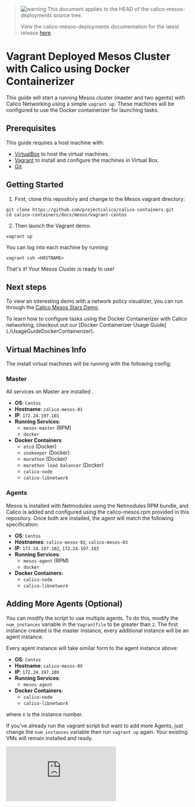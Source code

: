 <!--- master only -->
> ![warning](images/warning.png) This document applies to the HEAD of the calico-mesos-deployments source tree.
>
> View the calico-mesos-deployments documentation for the latest release [here](https://github.com/projectcalico/calico-mesos-deployments/blob/0.27.0%2B2/README.md).
<!--- else
> You are viewing the calico-mesos-deployments documentation for release **release**.
<!--- end of master only -->

# Vagrant Deployed Mesos Cluster with Calico using Docker Containerizer
This guide will start a running Mesos cluster (master and two agents) with Calico Networking using a simple `vagrant up`.
These machines will be configured to use the Docker containerizer for launching tasks.

## Prerequisites
This guide requires a host machine with:

 * [VirtualBox][virtualbox] to host the virtual machines.
 * [Vagrant][vagrant] to install and configure the machines in Virtual Box.
 * [Git](git-scm.com)

## Getting Started
1. First, clone this repository and change to the Mesos vagrant directory:

  ```
  git clone https://github.com/projectcalico/calico-containers.git
  cd calico-containers/docs/mesos/vagrant-centos
  ```

2. Then launch the Vagrant demo:
  ```
  vagrant up
  ```

You can log into each machine by running:
```
vagrant ssh <HOSTNAME>
```

That's it! Your Mesos Cluster is ready to use!

## Next steps

To view an interesting demo with a network policy visualizer,
you can run through the [Calico Mesos Stars Demo](stars-demo/README.md).

To learn how to configure tasks using the Docker Containerizer with
Calico networking, checkout out our [Docker Containerizer Usage Guide]
(./UsageGuideDockerContainerizer).

## Virtual Machines Info

The install virtual machines will be running with the following config:

### Master
All services on Master are installed .
 * **OS**: `Centos`
 * **Hostname**: `calico-mesos-01`
 * **IP**: `172.24.197.101`
 * **Running Services**:
   * `mesos-master` (RPM)
   * `docker`
 * **Docker Containers**
   * `etcd` (Docker)
   * `zookeeper` (Docker)
   * `marathon` (Docker)
   * `marathon load balancer` (Docker)
   * `calico-node`
   * `calico-libnetwork`

### Agents
Mesos is installed with Netmodules using the Netmodules RPM bundle, and Calico is added and configured using the calico-mesos.rpm provided in this repository. Once both are installed, the agent will match the following specification:
 * **OS**: `Centos`
 * **Hostnames**: `calico-mesos-02`, `calico-mesos-03`
 * **IP**: `172.24.197.102`, `172.24.197.103`
 * **Running Services**:
   * `mesos-agent` (RPM)
   * `docker`
 * **Docker Containers**:
   * `calico-node`
   * `calico-libnetwork`

## Adding More Agents (Optional)
You can modify the script to use multiple agents. To do this, modify the `num_instances` variable
in the `Vagrantfile` to be greater than `2`.  The first instance created is the master instance, every 
additional instance will be an agent instance.

Every agent instance will take similar form to the agent instance above:

 * **OS**: `Centos`
 * **Hostname**: `calico-mesos-0X`
 * **IP**: `172.24.197.10X`
 * **Running Services**:
   * `mesos-agent`
 * **Docker Containers**:
   * `calico-node`
   * `calico-libnetwork`

where `X` is the instance number.

If you've already run the vagrant script but want to add more Agents, just
change the `num_instances` variable then run `vagrant up` again.  Your
existing VMs will remain installed and ready.

[virtualbox]: https://www.virtualbox.org/
[vagrant]: https://www.vagrantup.com/
[![Analytics](https://calico-ga-beacon.appspot.com/UA-52125893-3/calico-containers/docs/mesos/DockerizedVagrant.md?pixel)](https://github.com/igrigorik/ga-beacon)
